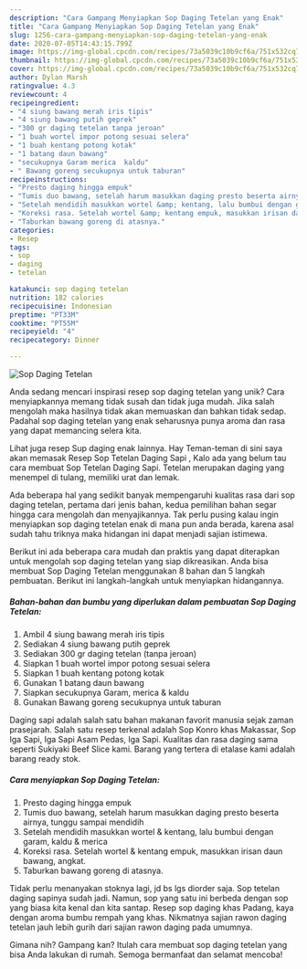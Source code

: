 ```yaml
---
description: "Cara Gampang Menyiapkan Sop Daging Tetelan yang Enak"
title: "Cara Gampang Menyiapkan Sop Daging Tetelan yang Enak"
slug: 1256-cara-gampang-menyiapkan-sop-daging-tetelan-yang-enak
date: 2020-07-05T14:43:15.799Z
image: https://img-global.cpcdn.com/recipes/73a5039c10b9cf6a/751x532cq70/sop-daging-tetelan-foto-resep-utama.jpg
thumbnail: https://img-global.cpcdn.com/recipes/73a5039c10b9cf6a/751x532cq70/sop-daging-tetelan-foto-resep-utama.jpg
cover: https://img-global.cpcdn.com/recipes/73a5039c10b9cf6a/751x532cq70/sop-daging-tetelan-foto-resep-utama.jpg
author: Dylan Marsh
ratingvalue: 4.3
reviewcount: 4
recipeingredient:
- "4 siung bawang merah iris tipis"
- "4 siung bawang putih geprek"
- "300 gr daging tetelan tanpa jeroan"
- "1 buah wortel impor potong sesuai selera"
- "1 buah kentang potong kotak"
- "1 batang daun bawang"
- "secukupnya Garam merica  kaldu"
- " Bawang goreng secukupnya untuk taburan"
recipeinstructions:
- "Presto daging hingga empuk"
- "Tumis duo bawang, setelah harum masukkan daging presto beserta airnya, tunggu sampai mendidih"
- "Setelah mendidih masukkan wortel &amp; kentang, lalu bumbui dengan garam, kaldu &amp; merica"
- "Koreksi rasa. Setelah wortel &amp; kentang empuk, masukkan irisan daun bawang, angkat."
- "Taburkan bawang goreng di atasnya."
categories:
- Resep
tags:
- sop
- daging
- tetelan

katakunci: sop daging tetelan 
nutrition: 182 calories
recipecuisine: Indonesian
preptime: "PT33M"
cooktime: "PT55M"
recipeyield: "4"
recipecategory: Dinner

---
```



![Sop Daging Tetelan](https://img-global.cpcdn.com/recipes/73a5039c10b9cf6a/751x532cq70/sop-daging-tetelan-foto-resep-utama.jpg)

Anda sedang mencari inspirasi resep sop daging tetelan yang unik? Cara menyiapkannya memang tidak susah dan tidak juga mudah. Jika salah mengolah maka hasilnya tidak akan memuaskan dan bahkan tidak sedap. Padahal sop daging tetelan yang enak seharusnya punya aroma dan rasa yang dapat memancing selera kita.

Lihat juga resep Sup daging enak lainnya. Hay Teman-teman di sini saya akan memasak Resep Sop Tetelan Daging Sapi , Kalo ada yang belum tau cara membuat Sop Tetelan Daging Sapi. Tetelan merupakan daging yang menempel di tulang, memiliki urat dan lemak.

Ada beberapa hal yang sedikit banyak mempengaruhi kualitas rasa dari sop daging tetelan, pertama dari jenis bahan, kedua pemilihan bahan segar hingga cara mengolah dan menyajikannya. Tak perlu pusing kalau ingin menyiapkan sop daging tetelan enak di mana pun anda berada, karena asal sudah tahu triknya maka hidangan ini dapat menjadi sajian istimewa.


Berikut ini ada beberapa cara mudah dan praktis yang dapat diterapkan untuk mengolah sop daging tetelan yang siap dikreasikan. Anda bisa membuat Sop Daging Tetelan menggunakan 8 bahan dan 5 langkah pembuatan. Berikut ini langkah-langkah untuk menyiapkan hidangannya.

<!--inarticleads1-->

##### Bahan-bahan dan bumbu yang diperlukan dalam pembuatan Sop Daging Tetelan:

1. Ambil 4 siung bawang merah iris tipis
1. Sediakan 4 siung bawang putih geprek
1. Sediakan 300 gr daging tetelan (tanpa jeroan)
1. Siapkan 1 buah wortel impor potong sesuai selera
1. Siapkan 1 buah kentang potong kotak
1. Gunakan 1 batang daun bawang
1. Siapkan secukupnya Garam, merica &amp; kaldu
1. Gunakan  Bawang goreng secukupnya untuk taburan


Daging sapi adalah salah satu bahan makanan favorit manusia sejak zaman prasejarah. Salah satu resep terkenal adalah Sop Konro khas Makassar, Sop Iga Sapi, Iga Sapi Asam Pedas, Iga Sapi. Kualitas dan rasa daging sama seperti Sukiyaki Beef Slice kami. Barang yang tertera di etalase kami adalah barang ready stok. 

<!--inarticleads2-->

##### Cara menyiapkan Sop Daging Tetelan:

1. Presto daging hingga empuk
1. Tumis duo bawang, setelah harum masukkan daging presto beserta airnya, tunggu sampai mendidih
1. Setelah mendidih masukkan wortel &amp; kentang, lalu bumbui dengan garam, kaldu &amp; merica
1. Koreksi rasa. Setelah wortel &amp; kentang empuk, masukkan irisan daun bawang, angkat.
1. Taburkan bawang goreng di atasnya.


Tidak perlu menanyakan stoknya lagi, jd bs lgs diorder saja. Sop tetelan daging sapinya sudah jadi. Namun, sop yang satu ini berbeda dengan sop yang biasa kita kenal dan kita santap. Resep sop daging khas Padang, kaya dengan aroma bumbu rempah yang khas. Nikmatnya sajian rawon daging tetelan jauh lebih gurih dari sajian rawon daging pada umumnya. 

Gimana nih? Gampang kan? Itulah cara membuat sop daging tetelan yang bisa Anda lakukan di rumah. Semoga bermanfaat dan selamat mencoba!
